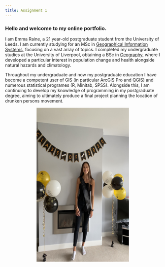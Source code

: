 ```yaml
---
title: Assignment 1
---
```



### Hello and welcome to my online portfolio. 

I am Emma Raine, a 21 year-old postgraduate student from the University of Leeds. I am currently studying for an MSc in [Geographical Information Systems](https://environment.leeds.ac.uk/courses/7411/geographical-information-systems-msc), focusing on a vast array of topics. I completed my undergraduate studies at the University of Liverpool, obtaining a BSc in [Geography](https://www.liverpool.ac.uk/study/undergraduate/courses/geography-bsc-hons/overview/), where I developed a particular interest in population change and health alongside natural hazards and climatology. 

Throughout my undergraduate and now my postgraduate education I have become a competent user of GIS (in particular ArcGIS Pro and QGIS) and numerous statistical programes (R, Minitab, SPSS). Alongside this, I am continuing to develop my knowledge of programming in my postgraduate degree, aiming to ultimately produce a final project planning the location of drunken persons movement. 

<p align="center">
  <img width="300" height="500" src="IMG_8380.jpg">
</p>
